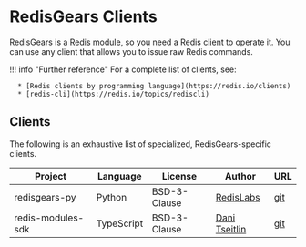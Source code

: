 # RedisGears Clients
RedisGears is a [Redis](glossary.md#redis) [module](glossary.md#module), so you need a Redis [client](glossary.md#client) to operate it. You can use any client that allows you to issue raw Redis commands.

!!! info "Further reference"
    For a complete list of clients, see:

      * [Redis clients by programming language](https://redis.io/clients)
      * [redis-cli](https://redis.io/topics/rediscli)

## Clients
The following is an exhaustive list of specialized, RedisGears-specific clients.

| Project | Language | License | Author | URL |
| --- | --- | --- | --- | --- |
| redisgears-py | Python | BSD-3-Clause | [RedisLabs](https://github.com/RedisLabs) | [git](https://github.com/RedisGears/redisgears-py) |
| redis-modules-sdk | TypeScript | BSD-3-Clause | [Dani Tseitlin](https://github.com/danitseitlin) | [git](https://github.com/danitseitlin/redis-modules-sdk) |
